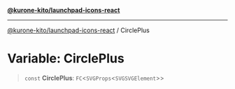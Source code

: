 [**@kurone-kito/launchpad-icons-react**](../README.md)

***

[@kurone-kito/launchpad-icons-react](../globals.md) / CirclePlus

# Variable: CirclePlus

> `const` **CirclePlus**: `FC`\<`SVGProps`\<`SVGSVGElement`\>\>
